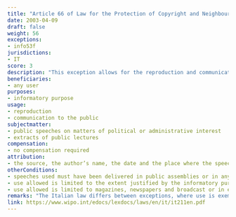 ```yaml
---
title: "Article 66 of Law for the Protection of Copyright and Neighbouring Rights"
date: 2003-04-09 
draft: false
weight: 56
exceptions:
- info53f
jurisdictions:
- IT
score: 3
description: "This exception allows for the reproduction and communication to the public of speeches on matters of political or administrative interest delivered in public assemblies or in any other public manner, as well as extracts of public lectures, to the extent justified by the informatory purpose, in magazines or in newspapers, also if broadcast or in electronic format, provided that the source, the author’s name, the date and the place where the speech was delivered, are indicated." 
beneficiaries:
- any user
purposes: 
- informatory purpose
usage:
- reproduction 
- communication to the public
subjectmatter:
- public speeches on matters of political or administrative interest 
- extracts of public lectures
compensation:
- no compensation required
attribution: 
- the source, the author’s name, the date and the place where the speech was delivered, must be indicated
otherConditions: 
- speeches used must have been delivered in public assemblies or in any other public manner
- use allowed is limited to the extent justified by the informatory purpose
- use allowed is limited to magazines, newspapers and broadcast or in electronic format
remarks: "The Italian law differs between exceptions, where use is exempt from the rightsholder's authorisation and no payment is due, and limitations, where payment of equitable compensation is due.<br /><br />Under art. 71decies, exceptions and limitations to authors’ right apply also to the neighbouring rights."
link: https://www.wipo.int/edocs/lexdocs/laws/en/it/it211en.pdf
---
```

